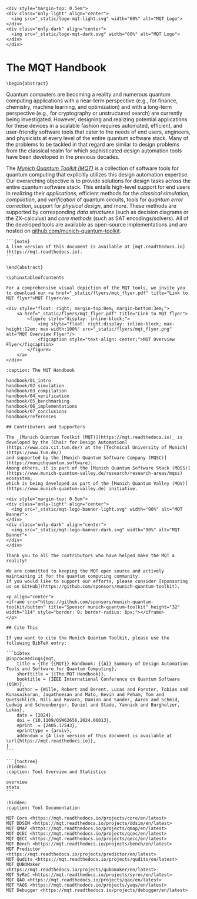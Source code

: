 ```{only} html
<div style="margin-top: 0.5em">
<div class="only-light" align="center">
  <img src="_static/logo-mqt-light.svg" width="60%" alt="MQT Logo">
</div>
<div class="only-dark" align="center">
  <img src="_static/logo-mqt-dark.svg" width="60%" alt="MQT Logo">
</div>
</div>
```

# The MQT Handbook

```{raw} latex
\begin{abstract}
```

Quantum computers are becoming a reality and numerous quantum computing applications with a near-term perspective (e.g., for finance, chemistry, machine learning, and optimization) and with a long-term perspective (e.g., for cryptography or unstructured search) are currently being investigated.
However, designing and realizing potential applications for these devices in a scalable fashion requires automated, efficient, and user-friendly software tools that cater to the needs of end users, engineers, and physicists at every level of the entire quantum software stack.
Many of the problems to be tackled in that regard are similar to design problems from the classical realm for which sophisticated design automation tools have been developed in the previous decades.

The _[Munich Quantum Toolkit (MQT)](https://mqt.readthedocs.io)_ is a collection of software tools for quantum computing that explicitly utilizes this design automation expertise.
Our overarching objective is to provide solutions for design tasks across the entire quantum software stack.
This entails high-level support for end users in realizing their _applications_, efficient methods for the _classical simulation_, _compilation_, and _verification_ of quantum circuits, tools for _quantum error correction_, support for _physical design_, and more.
These methods are supported by corresponding _data structures_ (such as decision diagrams or the ZX-calculus) and _core methods_ (such as SAT encodings/solvers).
All of the developed tools are available as open-source implementations and are hosted on [github.com/munich-quantum-toolkit](https://github.com/munich-quantum-toolkit).

````{only} latex
```{note}
A live version of this document is available at [mqt.readthedocs.io](https://mqt.readthedocs.io).
```
````

```{raw} latex
\end{abstract}

\sphinxtableofcontents
```

```{only} html
For a comprehensive visual depiction of the MQT tools, we invite you to download our <a href="_static/flyers/mqt_flyer.pdf" title="Link to MQT flyer">MQT Flyer</a>.

<div style="float: right; margin-top:0em; margin-bottom:3em;">
    <a href="_static/flyers/mqt_flyer.pdf" title="Link to MQT flyer">
        <figure style="display: inline-block;">
            <img style="float: right;display: inline-block; max-height:12em; max-width:100%" src="_static/flyers/mqt_flyer.png" alt="MQT Overview Flyer"/>
            <figcaption style="text-align: center;">MQT Overview Flyer</figcaption>
        </figure>
    </a>
</div>
```

```{toctree}
:caption: The MQT Handbook

handbook/01_intro
handbook/02_simulation
handbook/03_compilation
handbook/04_verification
handbook/05_benchmarking
handbook/06_implementations
handbook/07_conclusions
handbook/references
```

````{only} html
## Contributors and Supporters

The _[Munich Quantum Toolkit (MQT)](https://mqt.readthedocs.io)_ is developed by the [Chair for Design Automation](https://www.cda.cit.tum.de/) at the [Technical University of Munich](https://www.tum.de/)
and supported by the [Munich Quantum Software Company (MQSC)](https://munichquantum.software).
Among others, it is part of the [Munich Quantum Software Stack (MQSS)](https://www.munich-quantum-valley.de/research/research-areas/mqss) ecosystem,
which is being developed as part of the [Munich Quantum Valley (MQV)](https://www.munich-quantum-valley.de) initiative.

<div style="margin-top: 0.5em">
<div class="only-light" align="center">
  <img src="_static/mqt-logo-banner-light.svg" width="90%" alt="MQT Banner">
</div>
<div class="only-dark" align="center">
  <img src="_static/mqt-logo-banner-dark.svg" width="90%" alt="MQT Banner">
</div>
</div>

Thank you to all the contributors who have helped make the MQT a reality!

We are committed to keeping the MQT open source and actively maintaining it for the quantum computing community.
If you would like to support our efforts, please consider [sponsoring us on GitHub](https://github.com/sponsors/munich-quantum-toolkit).

<p align="center">
<iframe src="https://github.com/sponsors/munich-quantum-toolkit/button" title="Sponsor munich-quantum-toolkit" height="32" width="114" style="border: 0; border-radius: 6px;"></iframe>
</p>

## Cite This

If you want to cite the Munich Quantum Toolkit, please use the following BibTeX entry:

```bibtex
@inproceedings{mqt,
    title = {The {{MQT}} Handbook: {{A}} Summary of Design Automation Tools and Software for Quantum Computing},
    shorttitle = {{The MQT Handbook}},
    booktitle = {IEEE International Conference on Quantum Software (QSW)},
    author = {Wille, Robert and Berent, Lucas and Forster, Tobias and Kunasaikaran, Jagatheesan and Mato, Kevin and Peham, Tom and Quetschlich, Nils and Rovara, Damian and Sander, Aaron and Schmid, Ludwig and Schoenberger, Daniel and Stade, Yannick and Burgholzer, Lukas},
    date = {2024},
    doi = {10.1109/QSW62656.2024.00013},
    eprint  = {2405.17543},
    eprinttype = {arxiv},
    addendum = {A live version of this document is available at \url{https://mqt.readthedocs.io}},
}
```
````

````{only} html
```{toctree}
:hidden:
:caption: Tool Overview and Statistics

overview
stats
```
````

```{toctree}
:hidden:
:caption: Tool Documentation

MQT Core <https://mqt.readthedocs.io/projects/core/en/latest>
MQT DDSIM <https://mqt.readthedocs.io/projects/ddsim/en/latest>
MQT QMAP <https://mqt.readthedocs.io/projects/qmap/en/latest>
MQT QCEC <https://mqt.readthedocs.io/projects/qcec/en/latest>
MQT QECC <https://mqt.readthedocs.io/projects/qecc/en/latest>
MQT Bench <https://mqt.readthedocs.io/projects/bench/en/latest>
MQT Predictor <https://mqt.readthedocs.io/projects/predictor/en/latest>
MQT Qudits <https://mqt.readthedocs.io/projects/qudits/en/latest>
MQT QUBOMaker <https://mqt.readthedocs.io/projects/qubomaker/en/latest>
MQT SyReC <https://mqt.readthedocs.io/projects/syrec/en/latest>
MQT QAO <https://mqt.readthedocs.io/projects/qao/en/latest>
MQT YAQS <https://mqt.readthedocs.io/projects/yaqs/en/latest>
MQT Debugger <https://mqt.readthedocs.io/projects/debugger/en/latest>
```

